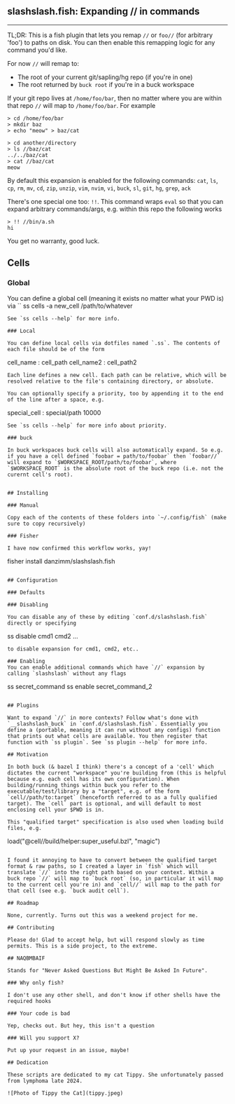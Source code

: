 ## slashslash.fish: Expanding // in commands

---

TL;DR: This is a fish plugin that lets you remap `//` or `foo//` (for arbitrary 'foo') to paths on disk. You can then enable this remapping logic for any command you'd like.

For now `//` will remap to:
- The root of your current git/sapling/hg repo (if you're in one)
- The root returned by `buck root` if you're in a buck workspace

If your git repo lives at `/home/foo/bar`, then no matter where you are within that repo `//` will map to `/home/foo/bar`. For example
```
> cd /home/foo/bar
> mkdir baz
> echo "meow" > baz/cat

> cd another/directory
> ls //baz/cat
../../baz/cat
> cat //baz/cat
meow
```

By default this expansion is enabled for the following commands: `cat`, `ls`, `cp`, `rm`, `mv`, `cd`, `zip`, `unzip`, `vim`, `nvim`, `vi`, `buck`, `sl`, `git`, `hg`, `grep`, `ack`

There's one special one too: `!!`. This command wraps `eval` so that you can expand arbitrary commands/args, e.g. within this repo the following works
```
> !! //bin/a.sh
hi
```

You get no warranty, good luck.

## Cells

### Global

You can define a global cell (meaning it exists no matter what your PWD is) via
``
ss cells -a new_cell /path/to/whatever
```
See `ss cells --help` for more info.

### Local

You can define local cells via dotfiles named `.ss`. The contents of each file should be of the form
```
cell_name : cell_path
cell_name2 : cell_path2
```
Each line defines a new cell. Each path can be relative, which will be resolved relative to the file's containing directory, or absolute.

You can optionally specify a priority, too by appending it to the end of the line after a space, e.g.
```
special_cell : special/path 10000
```
See `ss cells --help` for more info about priority.

### buck

In buck workspaces buck cells will also automatically expand. So e.g. if you have a cell defined `foobar = path/to/foobar` then `foobar//` will expand to `$WORKSPACE_ROOT/path/to/foobar`, where `$WORKSPACE_ROOT` is the absolute root of the buck repo (i.e. not the curernt cell's root).


## Installing

### Manual

Copy each of the contents of these folders into `~/.config/fish` (make sure to copy recursively)

### Fisher

I have now confirmed this workflow works, yay!
```
fisher install danzimm/slashslash.fish
```

## Configuration

### Defaults

### Disabling

You can disable any of these by editing `conf.d/slashslash.fish` directly or specifying
```
ss disable cmd1 cmd2 ...
```
to disable expansion for cmd1, cmd2, etc..

### Enabling
You can enable additional commands which have `//` expansion by calling `slashslash` without any flags
```
ss secret_command
ss enable secret_command_2
```

## Plugins

Want to expand `//` in more contexts? Follow what's done with `__slashslash_buck` in `conf.d/slashslash.fish`. Essentially you define a (portable, meaning it can run without any configs) function that prints out what cells are available. You then register that function with `ss plugin`. See `ss plugin --help` for more info.

## Motivation

In both buck (& bazel I think) there's a concept of a 'cell' which dictates the current "workspace" you're building from (this is helpful because e.g. each cell has its own configuration). When building/running things within buck you refer to the executable/test/library by a "target", e.g. of the form `cell//path/to:target` (henceforth referred to as a fully qualified target). The `cell` part is optional, and will default to most enclosing cell your $PWD is in.

This "qualified target" specification is also used when loading build files, e.g.
```
load("@cell//build/helper:super_useful.bzl", "magic")
```

I found it annoying to have to convert between the qualified target format & raw paths, so I created a layer in `fish` which will translate `//` into the right path based on your context. Within a buck repo `//` will map to `buck root` (so, in particular it will map to the current cell you're in) and `cell//` will map to the path for that cell (see e.g. `buck audit cell`).

## Roadmap

None, currently. Turns out this was a weekend project for me.

## Contributing

Please do! Glad to accept help, but will respond slowly as time permits. This is a side project, to the extreme.

## NAQBMBAIF

Stands for "Never Asked Questions But Might Be Asked In Future".

### Why only fish?

I don't use any other shell, and don't know if other shells have the required hooks

### Your code is bad

Yep, checks out. But hey, this isn't a question

### Will you support X?

Put up your request in an issue, maybe!

## Dedication

These scripts are dedicated to my cat Tippy. She unfortunately passed from lymphoma late 2024.

![Photo of Tippy the Cat](tippy.jpeg)
